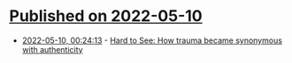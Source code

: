 # [Published on 2022-05-10](index.md)

* [2022-05-10, 00:24:13](https://news.ycombinator.com/item?id=31321750) - [Hard to See: How trauma became synonymous with authenticity](https://reallifemag.com/hard-to-see/)
